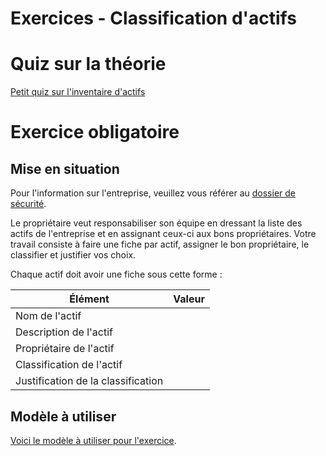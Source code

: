 # Exercices - Classification d'actifs

# Quiz sur la théorie   

[Petit quiz sur l'inventaire d'actifs](https://forms.office.com/r/Ybvg5jQj53)  


# Exercice obligatoire   

## Mise en situation

Pour l'information sur l'entreprise, veuillez vous référer au [dossier de sécurité](dossier_securite.md).

Le propriétaire veut responsabiliser son équipe en dressant la liste des actifs de l'entreprise et en assignant ceux-ci aux bons propriétaires. Votre travail consiste à faire une fiche par actif, assigner le bon propriétaire, le classifier et justifier vos choix.

Chaque actif doit avoir une fiche sous cette forme :

| Élément                            | Valeur |
| ---------------------------------- | ------ |
| Nom de l'actif                     |
| Description de l'actif             |
| Propriétaire de l'actif            |
| Classification de l'actif          |
| Justification de la classification |

## Modèle à utiliser

[Voici le modèle à utiliser pour l'exercice](modele-classification-actifs.xlsx).
